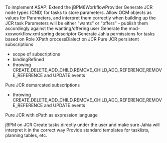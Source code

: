 To implement ASAP:
Extend the jBPM6WorkflowProvider
Generate JCR node types (CND) for tasks to store parameters.
Allow OCM objects as values for Parameters, and interpret them correctly when building up the JCR task
Parameters will be either "wants" or "offers" - publish them accordingly against the wanting/offering user
Generate the mod-xxxworkflow.xml spring descriptor
Generate Jahia permissions for tasks based on Role
XPath processDialect on JCR
Pure JCR persistent subscriptions
 - scope of subscriptions
 - bindingRefined
 - throwing CREATE,DELETE,ADD_CHILD,REMOVE_CHILD,ADD_REFERENCE,REMOVE_REFERENCE and UPDATE events

Pure JCR demarcated subscriptions
 - throwing CREATE,DELETE,ADD_CHILD,REMOVE_CHILD,ADD_REFERENCE,REMOVE_REFERENCE and UPDATE events

Pure JCR with xPath as expression language

jBPM on JCR
Create tasks directly under the user and make sure Jahia will interpret it in the correct way
Provide standard templates for tasklists, planning tables, etc. 

